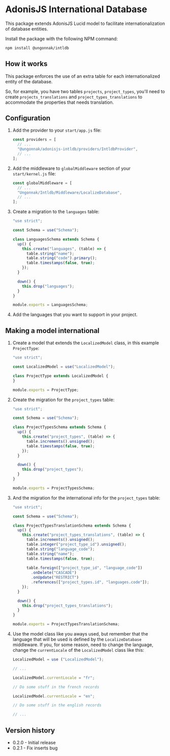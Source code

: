 # AdonisJS International Database

This package extends AdonisJS Lucid model to facilitate internationalization of database entities.

Install the package with the following NPM command:

```bash
npm install @ungonnak/intldb
```

## How it works

This package enforces the use of an extra table for each internationalized entity of the database.

So, for example, you have two tables `projects`, `project_types`, you'll need to create `projects_translations` and 
`project_types_translations` to accommodate the properties that needs translation.

## Configuration

1. Add the provider to your `start/app.js` file: 
    ```javascript
    const providers = [
      // ...
      "@ungonnak/adonisjs-intldb/providers/IntldbProvider",
      // ...
    ];
    ```
    
2. Add the middleware to `globalMiddleware` section of your `start/kernel.js` file:
    ```javascript
    const globalMiddleware = [
      // ...
      "Ungonnak/Intldb/Middleware/LocalizeDatabase",
      // ...
    ];
    ```

3. Create a migration to the `languages` table:
    ```javascript
    "use strict";
    
    const Schema = use("Schema");
    
    class LanguagesSchema extends Schema {
      up() {
        this.create("languages", (table) => {
          table.string("name");
          table.string("code").primary();
          table.timestamps(false, true);
        });
      }
    
      down() {
        this.drop("languages");
      }
    }
    
    module.exports = LanguagesSchema;
    ```

4. Add the languages that you want to support in your project.

## Making a model international

1. Create a model that extends the `LocalizedModel` class, in this example `ProjectType`:
    ```javascript
    "use strict";
    
    const LocalizedModel = use("LocalizedModel");
    
    class ProjectType extends LocalizedModel {
    }
    
    module.exports = ProjectType;
    ```

2. Create the migration for the `project_types` table:
    ```javascript
    "use strict";
    
    const Schema = use("Schema");
    
    class ProjectTypesSchema extends Schema {
      up() {
        this.create("project_types", (table) => {
          table.increments().unsigned();
          table.timestamps(false, true);
        });
      }
    
      down() {
        this.drop("project_types");
      }
    }
    
    module.exports = ProjectTypesSchema;
    ```

3. And the migration for the international info for the `project_types` table:
    ```javascript
    "use strict";
    
    const Schema = use("Schema");
    
    class ProjectTypesTranslationSchema extends Schema {
      up() {
        this.create("project_types_translations", (table) => {
          table.increments().unsigned();
          table.integer("project_type_id").unsigned();
          table.string("language_code");
          table.string("name");
          table.timestamps(false, true);
          
          table.foreign(["project_type_id", "language_code"])
            .onDelete("CASCADE")
            .onUpdate("RESTRICT")
            .references(["project_types.id", "languages.code"]);
        });
      }
    
      down() {
        this.drop("project_types_translations");
      }
    }
    
    module.exports = ProjectTypesTranslationSchema;
    ```
4. Use the model class like you aways used, but remember that the language that will be used is defined by the
`LocalizeDatabase` middleware. If you, for some reason, need to change the language, change the `currentLocale` of
the `LocalizedModel` class like this:
    ```javascript
    LocalizedModel = use ("LocalizedModel");
    
    // ...
    
    LocalizedModel.currentLocale = "fr";
    
    // Do some stuff in the french records
    
    LocalizedModel.currentLocale = "en";
    
    // Do some stuff in the english records
    
    // ...
    ```
## Version history

- 0.2.0 - Initial release
- 0.2.1 - Fix inserts bug
